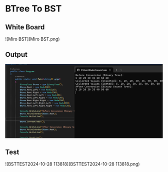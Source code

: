 # BTree To BST
 ## White Board
 ![Miro BST](Miro BST.png)
 ## Output
 ![output](output.png)
 ## Test
 ![BSTTEST2024-10-28 113818](BSTTEST2024-10-28 113818.png)